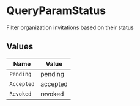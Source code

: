 # QueryParamStatus

Filter organization invitations based on their status


## Values

| Name       | Value      |
| ---------- | ---------- |
| `Pending`  | pending    |
| `Accepted` | accepted   |
| `Revoked`  | revoked    |